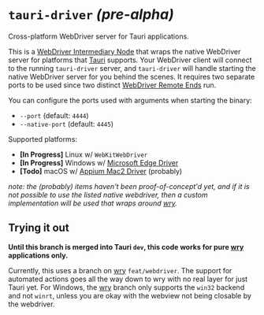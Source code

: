 # `tauri-driver` _(pre-alpha)_

Cross-platform WebDriver server for Tauri applications.

This is a [WebDriver Intermediary Node] that wraps the native WebDriver server
for platforms that [Tauri] supports. Your WebDriver client will connect to the
running `tauri-driver` server, and `tauri-driver` will handle starting the
native WebDriver server for you behind the scenes. It requires two separate
ports to be used since two distinct [WebDriver Remote Ends] run.

You can configure the ports used with arguments when starting the binary:
* `--port` (default: `4444`)
* `--native-port` (default: `4445`)

Supported platforms:
* **[In Progress]** Linux w/ `WebKitWebDriver`
* **[In Progress]** Windows w/ [Microsoft Edge Driver]
* **[Todo]** macOS w/ [Appium Mac2 Driver] (probably)

_note: the (probably) items haven't been proof-of-concept'd yet, and if it is
not possible to use the listed native webdriver, then a custom implementation
will be used that wraps around [wry]._


## Trying it out

**Until this branch is merged into Tauri `dev`, this code works for pure [wry]
applications only.**

Currently, this uses a branch on [wry] `feat/webdriver`. The support for
automated actions goes all the way down to wry with no real layer for just
Tauri yet. For Windows, the [wry] branch only supports the `win32` backend
and not `winrt`, unless you are okay with the webview not being closable by
the webdriver.


[WebDriver Intermediary Node]: https://www.w3.org/TR/webdriver/#dfn-intermediary-nodes
[WebDriver Remote Ends]: https://www.w3.org/TR/webdriver/#dfn-remote-ends
[Microsoft Edge Driver]: https://developer.microsoft.com/en-us/microsoft-edge/tools/webdriver/
[Appium Mac2 Driver]: https://github.com/appium/appium-mac2-driver
[wry]: https://github.com/tauri-apps/wry
[Tauri]: https://github.com/tauri-apps/tauri
